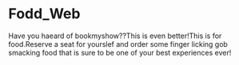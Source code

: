 # Fodd_Web
Have you haeard of bookmyshow??This is even better!This is for food.Reserve a seat for yourslef and order some finger licking gob smacking food that is sure to be one of your best experiences ever!
